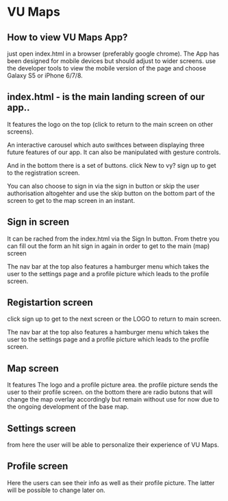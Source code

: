 # VU Maps

## How to view VU Maps App?
just open index.html in a browser (preferably google chrome).
The App has been designed for mobile devices but should adjust to wider screens.
use the developer tools to view the mobile version of the page and choose Galaxy S5 or iPhone 6/7/8.

## index.html - is the main landing screen of our app..

It features the logo on the top (click to return to the main screen on other screens).

An interactive carousel which auto swithces between displaying three future features
of our app. It can also be manipulated with gesture controls.

And in the bottom there is a set of buttons. click  New to vy? sign up to get to the registration screen.

You can also choose to sign in via the sign in button or skip the user authorisation altogehter and use the skip button on the bottom part of the screen to get to the map screen in an instant.

## Sign in screen 
It can be rached from the index.html via the Sign In button. From thetre you can fill out the form an hit sign in again in order to get to the main (map) screen

The nav bar at the top also features a hamburger menu which takes the user to the settings page and a profile picture which leads to the profile screen.

## Registartion screen

click sign up to get to the next screen or the LOGO to return to main screen.

The nav bar at the top also features a hamburger menu which takes the user to the settings page and a profile picture which leads to the profile screen.

 ## Map screen
It features The logo and a profile picture area. the profile picture sends the user to their profile screen.
on the bottom there are radio butons that will change the map overlay accordingly but remain without use for now due to the ongoing development of the base map.

## Settings screen

from here the user will be able to personalize their experience of VU Maps.

## Profile screen

Here the users can see their info as well as their profile picture. The latter will be possible to change later on.
